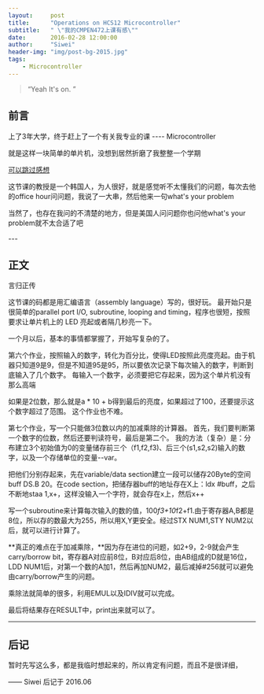 ```yaml
---
layout:     post
title:      "Operations on HCS12 Microcontroller"
subtitle:   " \"我的CMPEN472上课有感\""
date:       2016-02-28 12:00:00
author:     "Siwei"
header-img: "img/post-bg-2015.jpg"
tags:
    - Microcontroller
---
```


> “Yeah It's on. ”


## 前言
上了3年大学，终于赶上了一个有关我专业的课 ---- Microcontroller

就是这样一块简单的单片机，没想到居然折磨了我整整一个学期

[可以跳过感想](#build)

这节课的教授是一个韩国人，为人很好，就是感觉听不太懂我们的问题，每次去他的office hour问问题，我说了一大串，然后他来一句what's your problem

当然了，也存在我问的不清楚的地方，但是美国人问问题你也问他what's your problem就不太合适了吧

<p id = "build"></p>
---

## 正文

言归正传

这节课的码都是用汇编语言（assembly language）写的，很好玩。 最开始只是很简单的parallel port I/O, subroutine, looping and timing，程序也很短，按照要求让单片机上的 LED 亮起或者隔几秒亮一下。

一个月以后，基本的事情都掌握了，开始写复杂的了。

第六个作业，按照输入的数字，转化为百分比，使得LED按照此亮度亮起。由于机器只知道9是9，但是不知道95是95，所以要依次记录下每次输入的数字，判断到底输入了几个数字。 每输入一个数字，必须要把它存起来，因为这个单片机没有那么高端

如果是2位数，那么就是a * 10 + b得到最后的亮度，如果超过了100，还要提示这个数字超过了范围。 这个作业也不难。

第七个作业，写一个只能做3位数以内的加减乘除的计算器。 首先，我们要判断第一个数字的位数，然后还要判读符号，最后是第二个。 我的方法（复杂）是：分布建立3个初始值为0的变量储存前三个（f1,f2,f3)、后三个(s1,s2,s2)输入的数字，以及一个存储单位的变量--var。

把他们分别存起来，先在variable/data section建立一段可以储存20Byte的空间buff  DS.B  20。在code section，把储存器buff的地址存在X上：ldx   #buff，之后不断地staa  1,x+，这样没输入一个字符，就会存在x上，然后x++

写一个subroutine来计算每次输入的数的值，100*f3+10*f2+f1.由于寄存器A,B都是8位，所以存的数最大为255，所以用X,Y更安全。经过STX NUM1,STY NUM2以后，就可以进行计算了。

**真正的难点在于加减乘除，**因为存在进位的问题，如2+9，2-9就会产生carry/borrow bit，寄存器A对应前8位，B对应后8位，由AB组成的D就是16位，LDD NUM1后，对第一个数的A加1，然后再加NUM2，最后减掉#256就可以避免由carry/borrow产生的问题。

乘除法就简单的很多，利用EMUL以及IDIV就可以完成。

最后将结果存在RESULT中，print出来就可以了。


---

## 后记

暂时先写这么多，都是我临时想起来的，所以肯定有问题，而且不是很详细，

—— Siwei 后记于 2016.06
